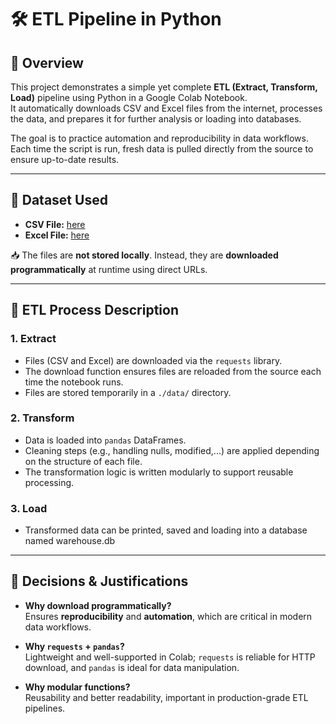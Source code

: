 # 🛠️ ETL Pipeline in Python

## 📌 Overview

This project demonstrates a simple yet complete **ETL (Extract, Transform, Load)** pipeline using Python in a Google Colab Notebook.  
It automatically downloads CSV and Excel files from the internet, processes the data, and prepares it for further analysis or loading into databases.

The goal is to practice automation and reproducibility in data workflows. Each time the script is run, fresh data is pulled directly from the source to ensure up-to-date results.

---

## 📂 Dataset Used

- **CSV File:** [here](https://assets.swisscoding.edu.vn/company_course/work_experience.csv)
- **Excel File:** [here](https://assets.swisscoding.edu.vn/company_course/enrollies_education.xlsx)

📥 The files are **not stored locally**. Instead, they are **downloaded programmatically** at runtime using direct URLs.

---

## 🔄 ETL Process Description

### 1. **Extract**
- Files (CSV and Excel) are downloaded via the `requests` library.
- The download function ensures files are reloaded from the source each time the notebook runs.
- Files are stored temporarily in a `./data/` directory.

### 2. **Transform**
- Data is loaded into `pandas` DataFrames.
- Cleaning steps (e.g., handling nulls, modified,...) are applied depending on the structure of each file.
- The transformation logic is written modularly to support reusable processing.

### 3. **Load**
- Transformed data can be printed, saved and loading into a database named warehouse.db

---

## 🧠 Decisions & Justifications

- **Why download programmatically?**  
  Ensures **reproducibility** and **automation**, which are critical in modern data workflows.

- **Why `requests` + `pandas`?**  
  Lightweight and well-supported in Colab; `requests` is reliable for HTTP download, and `pandas` is ideal for data manipulation.

- **Why modular functions?**  
  Reusability and better readability, important in production-grade ETL pipelines.


